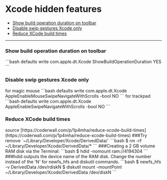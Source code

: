 # Xcode hidden features

*   [Show build operation duration on toolbar](#1)
*   [Disable swip gestures Xcode only](#2)
*   [Reduce XCode build times](#3)

******

<h3 id="1">Show build operation duration on toolbar</h3>
```bash
defaults write com.apple.dt.Xcode ShowBuildOperationDuration YES
```

<h3 id="2">Disable swip gestures Xcode only</h3>
for magic mouse
```bash
defaults write com.apple.dt.Xcode AppleEnableMouseSwipeNavigateWithScrolls -bool NO
```
for trackpad
```bash
defaults write com.apple.dt.Xcode AppleEnableSwipeNavigateWithScrolls -bool NO
```

<h3 id="3">Reduce XCode build times</h3>
source [https://coderwall.com/p/1p4mha/reduce-xcode-build-times](https://coderwall.com/p/1p4mha/reduce-xcode-build-times)
###Try remove `~/Library/Developer/Xcode/DerivedData/`
```bash
$ rm -rf ~/Library/Developer/Xcode/DerivedData/*
```
###Creating a 2 GB volume RAM disk via the Terminal:
```bash
$ hdid -nomount ram://4194304
```
###hdid outputs the device name of the RAM disk. Change the number instead of the 'N' for newfs_hfs and diskutil commands.
```bash
$ newfs_hfs -v DerivedData /dev/rdiskN
$ diskutil mount -mountPoint ~/Library/Developer/Xcode/DerivedData /dev/diskN
```
